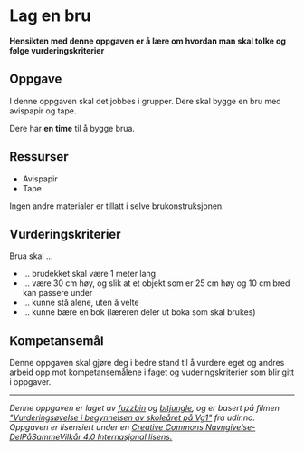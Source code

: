 # Lag en bru

**Hensikten med denne oppgaven er å lære om hvordan man skal tolke og følge vurderingskriterier**

## Oppgave

I denne oppgaven skal det jobbes i grupper. Dere skal bygge en bru med avispapir og tape.

Dere har **en time** til å bygge brua.

## Ressurser

* Avispapir
* Tape

Ingen andre materialer er tillatt i selve brukonstruksjonen.

## Vurderingskriterier

Brua skal ...
* ... brudekket skal være 1 meter lang
* ... være 30 cm høy, og slik at et objekt som er 25 cm høy og 10 cm bred kan passere under 
* ... kunne stå alene, uten å velte
* ... kunne bære en bok (læreren deler ut boka som skal brukes)

## Kompetansemål

Denne oppgaven skal gjøre deg i bedre stand til å vurdere eget og andres arbeid opp mot kompetansemålene i faget og vuderingskriterier som blir gitt i oppgaver.

---

_Denne oppgaven er laget av [fuzzbin](https://github.com/fuzzbin) og [bitjungle](https://github.com/bitjungle), og er basert på filmen ["Vurderingsøvelse i begynnelsen av skoleåret på Vg1"](https://www.udir.no/laring-og-trivsel/vurdering/filmer/filmer-fra-laresteder/vurderingsovelse-i-begynnelsen-av-skolearet/) fra udir.no. Oppgaven er lisensiert under en [Creative Commons Navngivelse-DelPåSammeVilkår 4.0 Internasjonal lisens.](http://creativecommons.org/licenses/by-sa/4.0/)_
